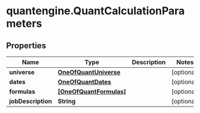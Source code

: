 # quantengine.QuantCalculationParameters

## Properties

Name | Type | Description | Notes
------------ | ------------- | ------------- | -------------
**universe** | [**OneOfQuantUniverse**](OneOfQuantUniverse.md) |  | [optional] 
**dates** | [**OneOfQuantDates**](OneOfQuantDates.md) |  | [optional] 
**formulas** | [**[OneOfQuantFormulas]**](OneOfQuantFormulas.md) |  | [optional] 
**jobDescription** | **String** |  | [optional] 


